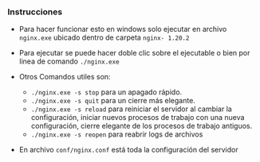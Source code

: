 
### Instrucciones

- Para hacer funcionar esto en windows solo ejecutar en archivo `nginx.exe` ubicado dentro de carpeta `nginx- 1.20.2`
- Para ejecutar se puede hacer doble clic sobre el ejecutable o bien por linea de comando `./nginx.exe`
- Otros Comandos utiles son:

    - `./nginx.exe -s stop`  para un apagado rápido.
    - `./nginx.exe -s quit`  para un cierre más elegante.
    - `./nginx.exe -s reload`  para reiniciar el servidor al cambiar la configuración, iniciar nuevos procesos de trabajo con una nueva configuración, cierre elegante de los procesos de trabajo antiguos.
    - `./nginx.exe -s reopen`  para reabrir logs de archivos

 - En archivo `conf/nginx.conf` está toda la configuración del servidor